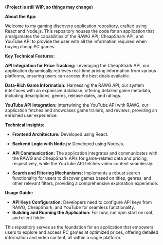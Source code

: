**(Project is still WIP, so things may change)**

**About the App:**

Welcome to my gaming discovery application repository, crafted using React and Node.js. This repository houses the code for an application that amalgamates the capabilities of the RAWG API, CheapShark API, and YouTube API to provide the user with all the information required when buying cheap PC games.

**Key Technical Features:**

**API Integration for Price Tracking:** Leveraging the CheapShark API, our application dynamically retrieves real-time pricing information from various platforms, ensuring users can access the best deals available.

**Data-Rich Game Information:** Harnessing the RAWG API, our system interfaces with an expansive database, offering detailed game metadata, including descriptions, genres, release dates, and ratings.

**YouTube API Integration:** Intertwining the YouTube API with RAWG, our application fetches and showcases game trailers, and reviews, providing an enriched user experience.

**Technical Insights:**

- **Frontend Architecture:** Developed using React.

- **Backend Logic with Node.js:** Developed using NodeJs.

- **API Communication:** The application integrates and communicates with the RAWG and CheapShark APIs for game-related data and pricing, respectively, while the YouTube API fetches video content seamlessly.

- **Search and Filtering Mechanisms:** Implements a robust search functionality for users to discover games based on titles, genres, and other relevant filters, providing a comprehensive exploration experience.

**Usage Guide:**

- **API Keys Configuration:** Developers need to configure API keys from RAWG, CheapShark, and YouTube for seamless functionality.
- **Building and Running the Application:** For now, run npm start on root, and client folder.

This repository serves as the foundation for an application that empowers users to explore and access PC games at optimized prices, offering detailed information and video content, all within a single platform.
